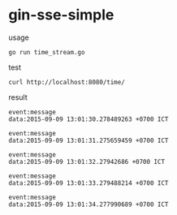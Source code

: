 # gin-sse-simple

usage
```
go run time_stream.go
```

test
```
curl http://localhost:8080/time/
```

result

```
event:message
data:2015-09-09 13:01:30.278489263 +0700 ICT

event:message
data:2015-09-09 13:01:31.275659459 +0700 ICT

event:message
data:2015-09-09 13:01:32.27942686 +0700 ICT

event:message
data:2015-09-09 13:01:33.279488214 +0700 ICT

event:message
data:2015-09-09 13:01:34.277990689 +0700 ICT
```
